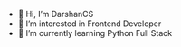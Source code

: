 - 👋 Hi, I’m DarshanCS
- 👀 I’m interested in Frontend Developer
- 🌱 I’m currently learning Python Full Stack

<!---
Darshancs777/Darshancs777 is a ✨ special ✨ repository because its `README.md` (this file) appears on your GitHub profile.
You can click the Preview link to take a look at your changes.
--->
